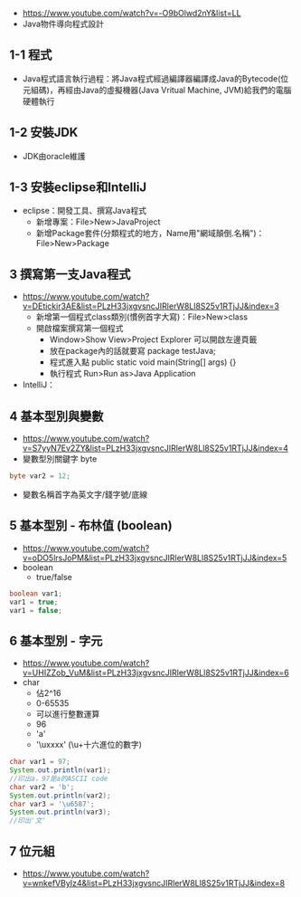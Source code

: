 * https://www.youtube.com/watch?v=-O9bOlwd2nY&list=LL
* Java物件導向程式設計
## 1-1 程式
* Java程式語言執行過程：將Java程式經過編譯器編譯成Java的Bytecode(位元組碼)，再經由Java的虛擬機器(Java Vritual Machine, JVM)給我們的電腦硬體執行
## 1-2 安裝JDK
* JDK由oracle維護
## 1-3 安裝eclipse和IntelliJ
* eclipse：開發工具、撰寫Java程式
  * 新增專案：File>New>JavaProject
  * 新增Package套件(分類程式的地方，Name用"網域顛倒.名稱")：File>New>Package

## 3 撰寫第一支Java程式
* https://www.youtube.com/watch?v=DEtickir3AE&list=PLzH33jxgvsncJIRlerW8Ll8S25v1RTjJJ&index=3
  * 新增第一個程式class類別(慣例首字大寫)：File>New>class
  * 開啟檔案撰寫第一個程式
    * Window>Show View>Project Explorer 可以開啟左邊頁籤
    * 放在package內的話就要寫 package testJava;
    * 程式進入點 public static void main(String[] args) {}
    * 執行程式 Run>Run as>Java Application
* IntelliJ：

## 4 基本型別與變數
* https://www.youtube.com/watch?v=S7yyN7Ev2ZY&list=PLzH33jxgvsncJIRlerW8Ll8S25v1RTjJJ&index=4
* 變數型別關鍵字 byte
``` java
byte var2 = 12;
```
* 變數名稱首字為英文字/錢字號/底線
## 5 基本型別 - 布林值 (boolean)
* https://www.youtube.com/watch?v=oDO5lrsJoPM&list=PLzH33jxgvsncJIRlerW8Ll8S25v1RTjJJ&index=5
* boolean
  * true/false
``` java
boolean var1;
var1 = true;
var1 = false;
```
## 6 基本型別 - 字元
* https://www.youtube.com/watch?v=UHIZZob_VuM&list=PLzH33jxgvsncJIRlerW8Ll8S25v1RTjJJ&index=6
* char
  * 佔2^16
  * 0-65535
  * 可以進行整數運算
  * 96
  * 'a'
  * '\uxxxx' (\u+十六進位的數字)
``` java
char var1 = 97;
System.out.println(var1);
//印出a，97是a的ASCII code
char var2 = 'b';
System.out.println(var2);
char var3 = '\u6587';
System.out.println(var3);
//印出'文'
```
## 7 位元組
* https://www.youtube.com/watch?v=wnkefVByIz4&list=PLzH33jxgvsncJIRlerW8Ll8S25v1RTjJJ&index=8
